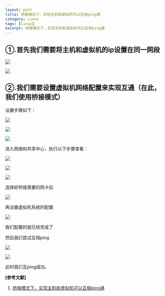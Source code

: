 ```yaml
---
layout: post
title: 桥接模式下，实现主机和虚拟机可以互相ping通
category: Linux
tags: [Linux]
excerpt: 桥接模式下，实现主机和虚拟机可以互相ping通
---
```

## ①.首先我们需要将主机和虚拟机的ip设置在同一网段 ##

![](http://www.nangongyibin.com/assets/images/Linux/90.png)

![](http://www.nangongyibin.com/assets/images/Linux/91.png)

## ②.我们需要设置虚拟机网络配置来实现互通（在此，我们使用桥接模式） ##

设置步骤如下：

![](http://www.nangongyibin.com/assets/images/Linux/92.png)


![](http://www.nangongyibin.com/assets/images/Linux/93.png)


![](http://www.nangongyibin.com/assets/images/Linux/94.png)

进入网络和共享中心，执行以下步骤查看：

![](http://www.nangongyibin.com/assets/images/Linux/955.png)


![](http://www.nangongyibin.com/assets/images/Linux/96.png)


![](http://www.nangongyibin.com/assets/images/Linux/97.png)

选择好桥接需要的网卡后


![](http://www.nangongyibin.com/assets/images/Linux/98.png)

再设置虚拟机系统的配置

![](http://www.nangongyibin.com/assets/images/Linux/99.png)

我们配置的就已经完成了

然后我们尝试互相ping

![](http://www.nangongyibin.com/assets/images/Linux/100.png)

![](http://www.nangongyibin.com/assets/images/Linux/101.png)

此时我们互ping成功。


**[参考文献]**

1. [桥接模式下，实现主机和虚拟机可以互相ping通](https://www.cnblogs.com/single-dont/p/10956953.html "桥接模式下，实现主机和虚拟机可以互相ping通")


